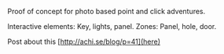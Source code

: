 Proof of concept for photo based point and click adventures.

Interactive elements: Key, lights, panel. Zones: Panel, hole, door.

Post about this [http://achi.se/blog/p=41](here)
